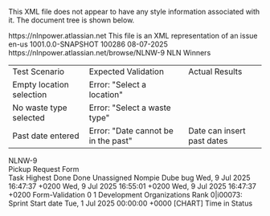 This XML file does not appear to have any style information associated with it. The document tree is shown below.
<!--  
RSS generated by JIRA (1001.0.0-SNAPSHOT#100286-rev:ade406fd979143dea9a586ef61ffe2cdda366da6) at Wed Jul 09 20:47:53 UTC 2025

It is possible to restrict the fields that are returned in this document by specifying the 'field' parameter in your request.
For example, to request only the issue key and summary add field=key&field=summary to the URL of your request.
 -->
<rss version="0.92">
<channel>
<title>Jira</title>
<link>https://nlnpower.atlassian.net</link>
<description>This file is an XML representation of an issue</description>
<language>en-us</language>
<build-info>
<version>1001.0.0-SNAPSHOT</version>
<build-number>100286</build-number>
<build-date>08-07-2025</build-date>
</build-info>
<item>
<title>[NLNW-9] Pickup Request Form</title>
<link>https://nlnpower.atlassian.net/browse/NLNW-9</link>
<project id="10003" key="NLNW">NLN Winners</project>
<description><div class='table-wrap'> <table class='confluenceTable'><tbody> <tr> <td class='confluenceTd'>Test Scenario</td> <td class='confluenceTd'>Expected Validation</td> <td class='confluenceTd'>Actual Results</td> </tr> <tr> <td class='confluenceTd'>Empty location selection</td> <td class='confluenceTd'>Error: "Select a location"</td> <td class='confluenceTd'>&nbsp;</td> </tr> <tr> <td class='confluenceTd'>No waste type selected</td> <td class='confluenceTd'>Error: "Select a waste type"</td> <td class='confluenceTd'>&nbsp;</td> </tr> <tr> <td class='confluenceTd'>Past date entered</td> <td class='confluenceTd'>Error: "Date cannot be in the past"</td> <td class='confluenceTd'>Date can insert past dates</td> </tr> </tbody></table> </div> </description>
<environment/>
<key id="10033">NLNW-9</key>
<summary>Pickup Request Form</summary>
<type id="10012" iconUrl="https://nlnpower.atlassian.net/rest/api/2/universal_avatar/view/type/issuetype/avatar/10318?size=medium">Task</type>
<priority id="1" iconUrl="https://nlnpower.atlassian.net/images/icons/priorities/highest_new.svg">Highest</priority>
<status id="10010" iconUrl="https://nlnpower.atlassian.net/" description="">Done</status>
<statusCategory id="3" key="done" colorName="green"/>
<resolution id="10000">Done</resolution>
<assignee accountid="-1">Unassigned</assignee>
<reporter accountid="712020:544e3da9-c6f5-4c61-9e08-58e3d0c5be72">Nompie Dube</reporter>
<labels>
<label>bug</label>
</labels>
<created>Wed, 9 Jul 2025 16:47:37 +0200</created>
<updated>Wed, 9 Jul 2025 16:55:01 +0200</updated>
<resolved>Wed, 9 Jul 2025 16:47:37 +0200</resolved>
<component>Form-Validation</component>
<due/>
<votes>0</votes>
<watches>1</watches>
<attachments>
<attachment id="10019" name="LocationE.PNG" size="59695" author="5bb2c8a9-1105-40a5-ad99-235cb3e2dcbd" created="Wed, 9 Jul 2025 16:43:11 +0200"/>
<attachment id="10018" name="WasteType.PNG" size="64490" author="5bb2c8a9-1105-40a5-ad99-235cb3e2dcbd" created="Wed, 9 Jul 2025 16:43:31 +0200"/>
</attachments>
<subtasks> </subtasks>
<customfields>
<customfield id="customfield_10000" key="com.atlassian.jira.plugins.jira-development-integration-plugin:devsummarycf">
<customfieldname>Development</customfieldname>
<customfieldvalues> </customfieldvalues>
</customfield>
<customfield id="customfield_10002" key="com.atlassian.servicedesk:sd-customer-organizations">
<customfieldname>Organizations</customfieldname>
<customfieldvalues> </customfieldvalues>
</customfield>
<customfield id="customfield_10019" key="com.pyxis.greenhopper.jira:gh-lexo-rank">
<customfieldname>Rank</customfieldname>
<customfieldvalues>
<customfieldvalue>0|i00073:</customfieldvalue>
</customfieldvalues>
</customfield>
<customfield id="customfield_10020" key="com.pyxis.greenhopper.jira:gh-sprint">
<customfieldname>Sprint</customfieldname>
<customfieldvalues> </customfieldvalues>
</customfield>
<customfield id="customfield_10015" key="com.atlassian.jira.plugin.system.customfieldtypes:datepicker">
<customfieldname>Start date</customfieldname>
<customfieldvalues>
<customfieldvalue>Tue, 1 Jul 2025 00:00:00 +0000</customfieldvalue>
</customfieldvalues>
</customfield>
<customfield id="customfield_10026" key="com.atlassian.jira.ext.charting:timeinstatus">
<customfieldname>[CHART] Time in Status</customfieldname>
<customfieldvalues> </customfieldvalues>
</customfield>
</customfields>
</item>
</channel>
</rss>
